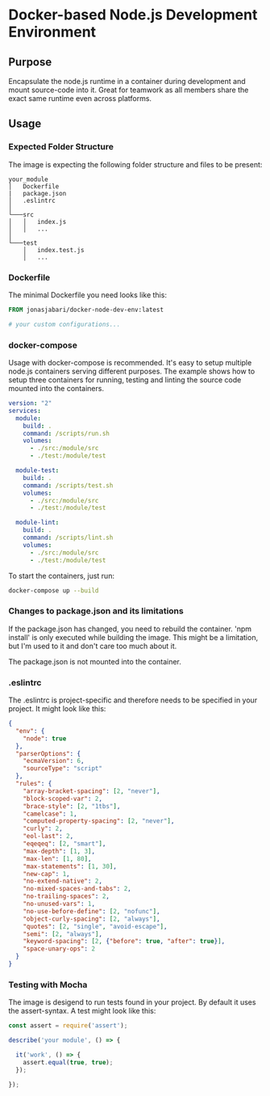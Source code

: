 # Docker-based Node.js Development Environment

## Purpose

Encapsulate the node.js runtime in a container during development and mount source-code
into it. Great for teamwork as all members share the exact same runtime even
across platforms. 

## Usage

### Expected Folder Structure

The image is expecting the following folder structure and files to be present:
```
your_module
│   Dockerfile
|   package.json
│   .eslintrc
│
└───src
│   │   index.js
│   │   ...
│   
└───test
    │   index.test.js
    │   ...
```

### Dockerfile

The minimal Dockerfile you need looks like this:

```Dockerfile
FROM jonasjabari/docker-node-dev-env:latest

# your custom configurations...
```

### docker-compose

Usage with docker-compose is recommended. It's easy to setup multiple node.js containers
serving different purposes. The example shows how to setup three containers for running, 
testing and linting the source code mounted into the containers.

```yml
version: "2"
services:
  module:
    build: .
    command: /scripts/run.sh
    volumes:
      - ./src:/module/src
      - ./test:/module/test

  module-test:
    build: .
    command: /scripts/test.sh
    volumes:
      - ./src:/module/src
      - ./test:/module/test

  module-lint:
    build: .
    command: /scripts/lint.sh
    volumes:
      - ./src:/module/src
      - ./test:/module/test
```
To start the containers, just run:

```bash
docker-compose up --build
```

### Changes to package.json and its limitations

If the package.json has changed, you need to rebuild the container. 
'npm install' is only executed while building the image. 
This might be a limitation, but I'm used to it and don't care too much about it.

The package.json is not mounted into the container.

### .eslintrc

The .eslintrc is project-specific and therefore needs to be specified in your project. 
It might look like this:

```json
{
  "env": {
    "node": true
  },
  "parserOptions": {
    "ecmaVersion": 6,
    "sourceType": "script"
  },
  "rules": {
    "array-bracket-spacing": [2, "never"],
    "block-scoped-var": 2,
    "brace-style": [2, "1tbs"],
    "camelcase": 1,
    "computed-property-spacing": [2, "never"],
    "curly": 2,
    "eol-last": 2,
    "eqeqeq": [2, "smart"],
    "max-depth": [1, 3],
    "max-len": [1, 80],
    "max-statements": [1, 30],
    "new-cap": 1,
    "no-extend-native": 2,
    "no-mixed-spaces-and-tabs": 2,
    "no-trailing-spaces": 2,
    "no-unused-vars": 1,
    "no-use-before-define": [2, "nofunc"],
    "object-curly-spacing": [2, "always"],
    "quotes": [2, "single", "avoid-escape"],
    "semi": [2, "always"],
    "keyword-spacing": [2, {"before": true, "after": true}],
    "space-unary-ops": 2
  }
}
```

### Testing with Mocha

The image is desigend to run tests found in your project. By default it uses the assert-syntax.
A test might look like this:

```javascript
const assert = require('assert');

describe('your module', () => {

  it('work', () => {
    assert.equal(true, true);
  });

});

```

